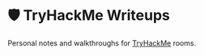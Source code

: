 # 🛡️ TryHackMe Writeups

Personal notes and walkthroughs for [TryHackMe](https://tryhackme.com/) rooms.
